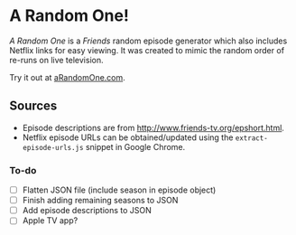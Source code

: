 A Random One!
=================

_A Random One_ is a _Friends_ random episode generator which also includes Netflix links 
for easy viewing. It was created to mimic the random order of re-runs on live television.

Try it out at [aRandomOne.com](https://www.aRandomOne.com).


Sources
-------
- Episode descriptions are from http://www.friends-tv.org/epshort.html.
- Netflix episode URLs can be obtained/updated using the `extract-episode-urls.js` snippet 
in Google Chrome.

### To-do
- [ ] Flatten JSON file (include season in episode object)
- [ ] Finish adding remaining seasons to JSON
- [ ] Add episode descriptions to JSON
- [ ] Apple TV app?
